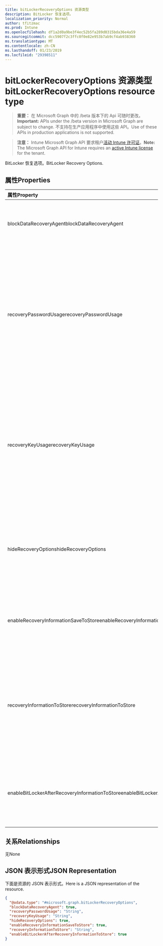 ```yaml
---
title: bitLockerRecoveryOptions 资源类型
description: BitLocker 恢复选项。
localization_priority: Normal
author: tfitzmac
ms.prod: Intune
ms.openlocfilehash: df1a2d0a9be3f4ec52b5fa289d0315bda36e4a59
ms.sourcegitcommit: dcc5907f2c3ffc0f0e82e953b7ab9cf4ab938360
ms.translationtype: MT
ms.contentlocale: zh-CN
ms.lasthandoff: 01/23/2019
ms.locfileid: "29398511"
---
```

# <a name="bitlockerrecoveryoptions-resource-type"></a><span data-ttu-id="73561-103">bitLockerRecoveryOptions 资源类型</span><span class="sxs-lookup"><span data-stu-id="73561-103">bitLockerRecoveryOptions resource type</span></span>

> <span data-ttu-id="73561-104">**重要：** 在 Microsoft Graph 中的 /beta 版本下的 Api 可随时更改。</span><span class="sxs-lookup"><span data-stu-id="73561-104">**Important:** APIs under the /beta version in Microsoft Graph are subject to change.</span></span> <span data-ttu-id="73561-105">不支持在生产应用程序中使用这些 API。</span><span class="sxs-lookup"><span data-stu-id="73561-105">Use of these APIs in production applications is not supported.</span></span>

> <span data-ttu-id="73561-106">**注意：** Intune Microsoft Graph API 要求租户[活动 Intune 许可证](https://go.microsoft.com/fwlink/?linkid=839381)。</span><span class="sxs-lookup"><span data-stu-id="73561-106">**Note:** The Microsoft Graph API for Intune requires an [active Intune license](https://go.microsoft.com/fwlink/?linkid=839381) for the tenant.</span></span>

<span data-ttu-id="73561-107">BitLocker 恢复选项。</span><span class="sxs-lookup"><span data-stu-id="73561-107">BitLocker Recovery Options.</span></span>

## <a name="properties"></a><span data-ttu-id="73561-108">属性</span><span class="sxs-lookup"><span data-stu-id="73561-108">Properties</span></span>
|<span data-ttu-id="73561-109">属性</span><span class="sxs-lookup"><span data-stu-id="73561-109">Property</span></span>|<span data-ttu-id="73561-110">类型</span><span class="sxs-lookup"><span data-stu-id="73561-110">Type</span></span>|<span data-ttu-id="73561-111">说明</span><span class="sxs-lookup"><span data-stu-id="73561-111">Description</span></span>|
|:---|:---|:---|
|<span data-ttu-id="73561-112">blockDataRecoveryAgent</span><span class="sxs-lookup"><span data-stu-id="73561-112">blockDataRecoveryAgent</span></span>|<span data-ttu-id="73561-113">Boolean</span><span class="sxs-lookup"><span data-stu-id="73561-113">Boolean</span></span>|<span data-ttu-id="73561-114">指示是否阻止基于证书的数据恢复代理。</span><span class="sxs-lookup"><span data-stu-id="73561-114">Indicates whether to block certificate-based data recovery agent.</span></span>|
|<span data-ttu-id="73561-115">recoveryPasswordUsage</span><span class="sxs-lookup"><span data-stu-id="73561-115">recoveryPasswordUsage</span></span>|[<span data-ttu-id="73561-116">configurationUsage</span><span class="sxs-lookup"><span data-stu-id="73561-116">configurationUsage</span></span>](../resources/intune-deviceconfig-configurationusage.md)|<span data-ttu-id="73561-117">指示是否允许用户或所需的固定生成 48 位数恢复密码或系统磁盘。</span><span class="sxs-lookup"><span data-stu-id="73561-117">Indicates whether users are allowed or required to generate a 48-digit recovery password for fixed or system disk.</span></span> <span data-ttu-id="73561-118">可取值为：`blocked`、`required`、`allowed`。</span><span class="sxs-lookup"><span data-stu-id="73561-118">Possible values are: `blocked`, `required`, `allowed`.</span></span>|
|<span data-ttu-id="73561-119">recoveryKeyUsage</span><span class="sxs-lookup"><span data-stu-id="73561-119">recoveryKeyUsage</span></span>|[<span data-ttu-id="73561-120">configurationUsage</span><span class="sxs-lookup"><span data-stu-id="73561-120">configurationUsage</span></span>](../resources/intune-deviceconfig-configurationusage.md)|<span data-ttu-id="73561-121">指示是否允许用户或所需的固定生成 256 位恢复密钥或系统磁盘。</span><span class="sxs-lookup"><span data-stu-id="73561-121">Indicates whether users are allowed or required to generate a 256-bit recovery key for fixed or system disk.</span></span> <span data-ttu-id="73561-122">可取值为：`blocked`、`required`、`allowed`。</span><span class="sxs-lookup"><span data-stu-id="73561-122">Possible values are: `blocked`, `required`, `allowed`.</span></span>|
|<span data-ttu-id="73561-123">hideRecoveryOptions</span><span class="sxs-lookup"><span data-stu-id="73561-123">hideRecoveryOptions</span></span>|<span data-ttu-id="73561-124">Boolean</span><span class="sxs-lookup"><span data-stu-id="73561-124">Boolean</span></span>|<span data-ttu-id="73561-125">指示允许在 BitLocker 安装向导中显示恢复选项的固定或系统磁盘。</span><span class="sxs-lookup"><span data-stu-id="73561-125">Indicates whether or not to allow showing recovery options in BitLocker Setup Wizard for fixed or system disk.</span></span>|
|<span data-ttu-id="73561-126">enableRecoveryInformationSaveToStore</span><span class="sxs-lookup"><span data-stu-id="73561-126">enableRecoveryInformationSaveToStore</span></span>|<span data-ttu-id="73561-127">Boolean</span><span class="sxs-lookup"><span data-stu-id="73561-127">Boolean</span></span>|<span data-ttu-id="73561-128">指示允许 BitLocker 恢复信息将存储在 AD DS。</span><span class="sxs-lookup"><span data-stu-id="73561-128">Indicates whether or not to allow BitLocker recovery information to store in AD DS.</span></span>|
|<span data-ttu-id="73561-129">recoveryInformationToStore</span><span class="sxs-lookup"><span data-stu-id="73561-129">recoveryInformationToStore</span></span>|[<span data-ttu-id="73561-130">bitLockerRecoveryInformationType</span><span class="sxs-lookup"><span data-stu-id="73561-130">bitLockerRecoveryInformationType</span></span>](../resources/intune-deviceconfig-bitlockerrecoveryinformationtype.md)|<span data-ttu-id="73561-131">配置存储到 AD DS BitLocker 恢复信息的哪些部分。</span><span class="sxs-lookup"><span data-stu-id="73561-131">Configure what pieces of BitLocker recovery information are stored to AD DS.</span></span> <span data-ttu-id="73561-132">可取值为：`passwordAndKey`、`passwordOnly`。</span><span class="sxs-lookup"><span data-stu-id="73561-132">Possible values are: `passwordAndKey`, `passwordOnly`.</span></span>|
|<span data-ttu-id="73561-133">enableBitLockerAfterRecoveryInformationToStore</span><span class="sxs-lookup"><span data-stu-id="73561-133">enableBitLockerAfterRecoveryInformationToStore</span></span>|<span data-ttu-id="73561-134">Boolean</span><span class="sxs-lookup"><span data-stu-id="73561-134">Boolean</span></span>|<span data-ttu-id="73561-135">指示启用 BitLocker，直到恢复信息存储在 AD DS。</span><span class="sxs-lookup"><span data-stu-id="73561-135">Indicates whether or not to enable BitLocker until recovery information is stored in AD DS.</span></span>|

## <a name="relationships"></a><span data-ttu-id="73561-136">关系</span><span class="sxs-lookup"><span data-stu-id="73561-136">Relationships</span></span>
<span data-ttu-id="73561-137">无</span><span class="sxs-lookup"><span data-stu-id="73561-137">None</span></span>

## <a name="json-representation"></a><span data-ttu-id="73561-138">JSON 表示形式</span><span class="sxs-lookup"><span data-stu-id="73561-138">JSON Representation</span></span>
<span data-ttu-id="73561-139">下面是资源的 JSON 表示形式。</span><span class="sxs-lookup"><span data-stu-id="73561-139">Here is a JSON representation of the resource.</span></span>
<!-- {
  "blockType": "resource",
  "@odata.type": "microsoft.graph.bitLockerRecoveryOptions"
}
-->
``` json
{
  "@odata.type": "#microsoft.graph.bitLockerRecoveryOptions",
  "blockDataRecoveryAgent": true,
  "recoveryPasswordUsage": "String",
  "recoveryKeyUsage": "String",
  "hideRecoveryOptions": true,
  "enableRecoveryInformationSaveToStore": true,
  "recoveryInformationToStore": "String",
  "enableBitLockerAfterRecoveryInformationToStore": true
}
```




